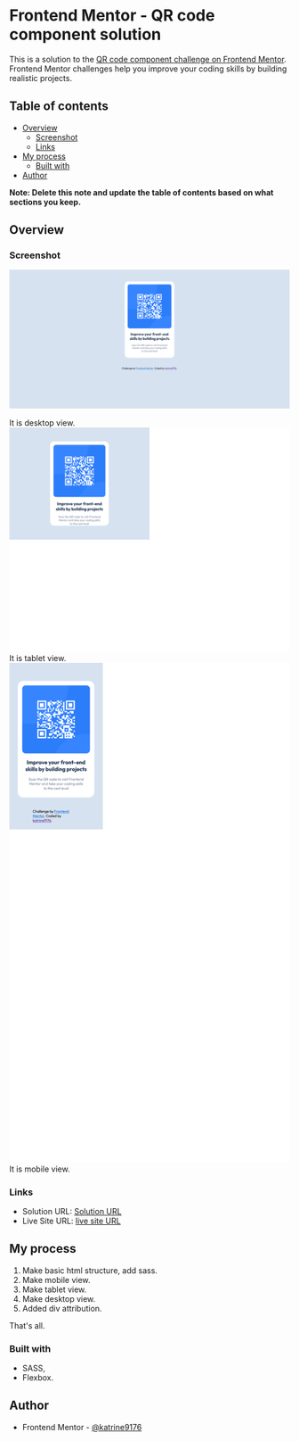 # Frontend Mentor - QR code component solution

This is a solution to the [QR code component challenge on Frontend Mentor](https://www.frontendmentor.io/challenges/qr-code-component-iux_sIO_H). Frontend Mentor challenges help you improve your coding skills by building realistic projects. 

## Table of contents

- [Overview](#overview)
  - [Screenshot](#screenshot)
  - [Links](#links)
- [My process](#my-process)
  - [Built with](#built-with)
- [Author](#author)

**Note: Delete this note and update the table of contents based on what sections you keep.**

## Overview

### Screenshot

![Desktop version](./screenshots/desktop-version.png)

It is desktop view.
![Tablet version](./screenshots/tablet-version.png) It is tablet view.
![Mobile version](./screenshots/mobile-version.png) It is mobile view.
 

### Links

- Solution URL: [Solution URL](https://github.com/katrine9176/QR-component-Frontendmentor)
- Live Site URL: [live site URL](https://katrine9176.github.io/QR-component-Frontendmentor/)

## My process

1. Make basic html structure, add sass.
2. Make mobile view.
3. Make tablet view.
4. Make desktop view.
5. Added div attribution.

That's all.

### Built with

- SASS,
- Flexbox.


## Author

- Frontend Mentor - [@katrine9176](https://www.frontendmentor.io/profile/katrine9176)

